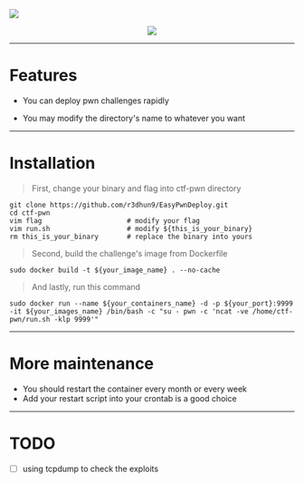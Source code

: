 ![](https://i.imgur.com/3L9cpJv.png)

<div align="center">
<a href="https://www.facebook.com/philip.chen.581"><img src="https://img.shields.io/badge/author-Redhung-green"></a>
</div>

---

# Features
* You can deploy pwn challenges rapidly

* You may modify the directory's name to whatever you want

---

# Installation
> First, change your binary and flag into ctf-pwn directory

```bash=
git clone https://github.com/r3dhun9/EasyPwnDeploy.git
cd ctf-pwn
vim flag                     # modify your flag
vim run.sh                   # modify ${this_is_your_binary}
rm this_is_your_binary       # replace the binary into yours
```


> Second, build the challenge's image from Dockerfile

```dockerfile=
sudo docker build -t ${your_image_name} . --no-cache
```

> And lastly, run this command

```bash=
sudo docker run --name ${your_containers_name} -d -p ${your_port}:9999 -it ${your_images_name} /bin/bash -c "su - pwn -c 'ncat -ve /home/ctf-pwn/run.sh -klp 9999'"
```

---

# More maintenance
* You should restart the container every month or every week
* Add your restart script into your crontab is a good choice

---

# TODO
- [ ] using tcpdump to check the exploits
